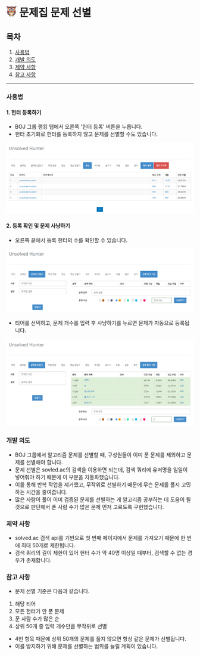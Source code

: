 # <img src="../../app/icons/256.png" width="28" height="28"> 문제집 문제 선별

## 목차

1.  [사용법](#사용법)
2.  [개발 의도](#개발-의도)
3.  [제약 사항](#제약-사항)
4.  [참고 사항](#참고-사항)

<hr>

### 사용법

#### 1. 헌터 등록하기

- BOJ 그룹 랭킹 탭에서 오른쪽 '헌터 등록' 버튼을 누릅니다.
- 헌터 초기화로 헌터를 등록하지 않고 문제를 선별할 수도 있습니다.

![ranklist](../images/ranklist.png)

#### 2. 등록 확인 및 문제 사냥하기

- 오른쪽 끝에서 등록 헌터의 수를 확인할 수 있습니다.

![workbook](../images/workbook.png)

- 티어를 선택하고, 문제 개수를 입력 후 사냥하기를 누르면 문제가 자동으로 등록됩니다.

![workbook_hunted](../images/workbook_hunted.png)

### 개발 의도

- BOJ 그룹에서 알고리즘 문제를 선별할 때, 구성원들이 이미 푼 문제를 제외하고 문제를 선별해야 합니다.
- 문제 선별은 sovled.ac의 검색을 이용하면 되는데, 검색 쿼리에 유저명을 일일이 넣어줘야 하기 때문에 이 부분을 자동화했습니다.
- 이를 통해 반복 작업을 제거했고, 무작위로 선별하기 때문에 무슨 문제를 풀지 고민하는 시간을 줄여줍니다.
- 많은 사람이 풀어 이미 검증된 문제를 선별하는 게 알고리즘 공부하는 데 도움이 될 것으로 판단해서 푼 사람 수가 많은 문제 먼저 고르도록 구현했습니다.

### 제약 사항

- solved.ac 검색 api를 기반으로 첫 번째 페이지에서 문제를 가져오기 때문에 한 번에 최대 50개로 제한됩니다.
- 검색 쿼리의 길이 제한이 있어 헌터 수가 약 40명 이상일 때부터, 검색할 수 없는 경우가 존재합니다.

### 참고 사항

- 문제 선별 기준은 다음과 같습니다.

1.  해당 티어
2.  모든 헌터가 안 푼 문제
3.  푼 사람 수가 많은 순
4.  상위 50개 중 입력 개수만큼 무작위로 선별

- 4번 항목 때문에 상위 50개의 문제를 풀지 않으면 항상 같은 문제가 선별됩니다.
- 이를 방지하기 위해 문제를 선별하는 범위를 늘릴 계획이 있습니다.

